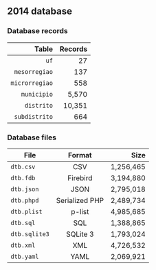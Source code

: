 ## 2014 database

### Database records

|          Table | Records |
| --------------:| -------:|
|           `uf` |      27 |
|  `mesorregiao` |     137 |
| `microrregiao` |     558 |
|    `municipio` |   5,570 |
|     `distrito` |  10,351 |
|  `subdistrito` |     664 |

### Database files

| File          | Format         |      Size |
| ------------- |:--------------:| ---------:|
| `dtb.csv`     | CSV            | 1,256,465 |
| `dtb.fdb`     | Firebird       | 3,194,880 |
| `dtb.json`    | JSON           | 2,795,018 |
| `dtb.phpd`    | Serialized PHP | 2,489,734 |
| `dtb.plist`   | p-list         | 4,985,685 |
| `dtb.sql`     | SQL            | 1,388,865 |
| `dtb.sqlite3` | SQLite 3       | 1,793,024 |
| `dtb.xml`     | XML            | 4,726,532 |
| `dtb.yaml`    | YAML           | 2,069,921 |

